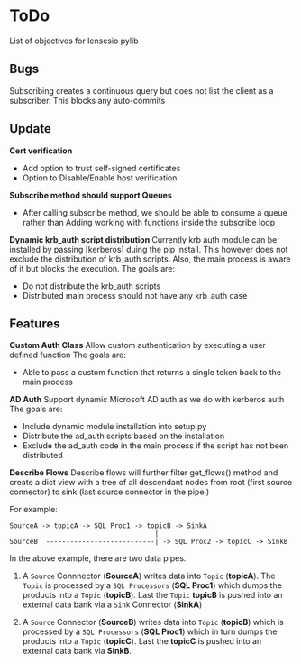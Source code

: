 # ToDo

List of objectives for lensesio pylib

## Bugs

Subscribing creates a continuous query but does not list the client as a subscriber. This blocks any auto-commits

## Update

**Cert verification**
- Add option to trust self-signed certificates
- Option to Disable/Enable host verification

**Subscribe method should support Queues**
- After calling subscribe method, we should be able to consume a queue rather than
Adding working with functions inside the subscribe loop

**Dynamic krb_auth script distribution**
Currently krb auth module can be installed by passing [kerberos] duing the pip install.
This however does not exclude the distribution of krb_auth scripts. Also, the main process
is aware of it but blocks the execution.
The goals are:
- Do not distribute the krb_auth scripts
- Distributed main process should not have any krb_auth case

## Features

**Custom Auth Class**
Allow custom authentication by executing a user defined function
The goals are:
- Able to pass a custom function that returns a single token back to the main process

**AD Auth**
Support dynamic Microsoft AD auth as we do with kerberos auth
The goals are:
- Include dynamic module installation into setup.py
- Distribute the ad_auth scripts based on the installation
- Exclude the ad_auth code in the main process if the script has not been distributed

**Describe Flows**
Describe flows will further filter get_flows() method and create a dict view with a tree of all descendant nodes
from root (first source connector) to sink (last source connector in the pipe.)

For example:

    SourceA -> topicA -> SQL Proc1 -> topicB -> SinkA
                                        |
    SourceB  ---------------------------| -> SQL Proc2 -> topicC -> SinkB
    
In the above example, there are two data pipes.
1) A `Source` Connnector (**SourceA**) writes data into `Topic` (**topicA**). The `Topic` is processed by
a `SQL Processors` (**SQL Proc1**) which dumps the products into a `Topic` (**topicB**). Last the `Topic` **topicB** is
pushed into an external data bank via a `Sink` Connector (**SinkA**)

2) A `Source` Connector (**SourceB**) writes data into `Topic` (**topicB**) which is processed by a `SQL Processors` (**SQL Proc1**) which in turn dumps the products into a `Topic` (**topicC**). Last the **topicC** is pushed into an external data bank via **SinkB**.
